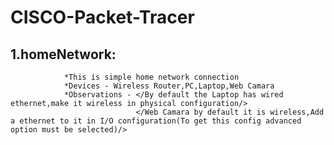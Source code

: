 # CISCO-Packet-Tracer
## 1.homeNetwork:
                *This is simple home network connection
                *Devices - Wireless Router,PC,Laptop,Web Camara
                *Observations - </By default the Laptop has wired ethernet,make it wireless in physical configuration/>
                                </Web Camara by default it is wireless,Add a ethernet to it in I/O configuration(To get this config advanced option must be selected)/>
